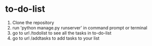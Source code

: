 # to-do-list

1. Clone the repository
2. run 'python manage.py runserver' in command prompt or terminal
3. go to url /todolist to see all the tasks in to-do-list
4. go to url /addtasks to add tasks to your list
